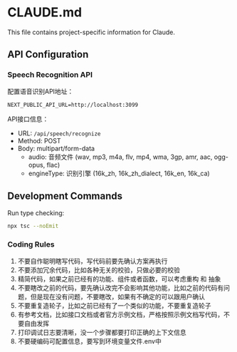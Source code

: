 # CLAUDE.md

This file contains project-specific information for Claude.

## API Configuration

### Speech Recognition API
配置语音识别API地址：

```
NEXT_PUBLIC_API_URL=http://localhost:3099
```

API接口信息：
- URL: `/api/speech/recognize`
- Method: POST
- Body: multipart/form-data
  - audio: 音频文件 (wav, mp3, m4a, flv, mp4, wma, 3gp, amr, aac, ogg-opus, flac)
  - engineType: 识别引擎 (16k_zh, 16k_zh_dialect, 16k_en, 16k_ca)

## Development Commands

Run type checking:
```bash
npx tsc --noEmit
```

### Coding Rules
1. 不要自作聪明瞎写代码，写代码前要先确认方案再执行
2. 不要添加冗余代码，比如各种无关的校验，只做必要的校验
3. 精简代码，如果之前已经有的功能、组件或者函数，可以考虑重构 和 抽象
4. 不要瞎改之前的代码，要先确认改完不会影响其他功能，比如之前的代码有问题，但是现在没有问题，不要瞎改，如果有不确定的可以跟用户确认
5. 不要重复造轮子，比如之前已经有了一个类似的功能，不要重复造轮子
6. 有参考文档，比如接口文档或者官方示例文档，严格按照示例文档写代码，不要自由发挥
7. 打印调试日志要清晰，没一个步骤都要打印正确的上下文信息
8. 不要硬编码可配置信息，要写到环境变量文件.env中